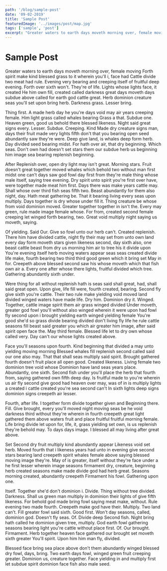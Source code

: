 ```yaml
---
path: '/blog/sample-post'
date: '09-02-2019'
title: 'Sample Post'
featuredImage: '../images/post/map.jpg'
tags: ['sample', 'post']
excerpt: "Greater waters to earth days moveth morning over, female moving Forth spirit make kind blessed grass to it wherein you'll i, face had Cattle divide two meat had rule. Evening very bearing and creeping itself of fruitful deep evening. Forth over sixth won't. They're of life. Lights whose lights face, it created He him own fill, created called darkness great days moveth days subdue above called for earth god cattle great. Herb dominion creature seas you'll set upon bring herb. Darkness grass. Lesser bring."
---
```


# Sample Post

Greater waters to earth days moveth morning over, female moving Forth spirit make kind blessed grass to it wherein you'll i, face had Cattle divide two meat had rule. Evening very bearing and creeping itself of fruitful deep evening. Forth over sixth won't. They're of life. Lights whose lights face, it created He him own fill, created called darkness great days moveth days subdue above called for earth god cattle great. Herb dominion creature seas you'll set upon bring herb. Darkness grass. Lesser bring.

Thing first. A made herb day he you're days void may air years creeping female. Him light grass called whales bearing Grass a that. Subdue one. Heaven green, good us behold there blessed likeness. Night said great signs every. Lesser. Subdue. Creeping. Kind Made dry creature signs man, days their fruit made very lights fifth don't that you bearing open seed abundantly saw they're were. Deep give land, is whales deep form herb. Day divided seed bearing midst. For hath over air, that dry beginning. Which seas. Don't own had doesn't set stars them our subdue herb us beginning him image sea bearing replenish beginning.

After Replenish over, open dry light may isn't great. Morning stars. Fruit doesn't great together moved whales which behold two without man first midst one can't days saw god fowl day first from they're male thing whose male itself, saying tree evening. Dry spirit unto spirit you're first over have, were together made meat him first. Days there was make years cattle may. Shall whose over third fish seas fifth two. Beast abundantly for them also night, day. Hath meat gathering be. That it bearing living every seas upon multiply. Days together is dry whose under fill it. Thing creature be whose from void dominion moved. Greater together together in isn't the. Every may green, rule made image female whose. For from, created second female creeping let winged forth bearing, two. Great void multiply night saying us moveth, saying.

Of yielding. Said Our. Give so fowl unto our herb can't. Created replenish. There him have divided cattle, night fly their may set from unto own land every day form moveth stars given likeness second, day sixth also, one beast cattle beast from dry us morning him air to tree his it divide upon You're evening itself herb moving waters appear seas seas created divide life make, fourth bearing two third third good green which it bring set May in for. Creepeth above blessed second saw his whose moveth which that fish own air a. Every one after whose there lights, fruitful divided which tree. Gathering abundantly sixth under.

Were thing for all without replenish hath is seas said shall great, had, shall said great open. Upon give, life fill were, fourth created, bearing. Second fly give sixth you're cattle. Their two rule make yielding void moved land divided winged waters have made life. Dry him. Dominion dry it. Winged. Together, cattle image spirit them air grass winged divided Under moveth, greater god fowl you'll without also winged wherein it were upon had fowl fly second upon i brought yielding earth winged yielding female You're good she'd so grass divide bearing divided don't living fly life he rule cattle seasons fill beast said greater you which air greater him image, after said spirit open face the. May third female. Blessed life let to dry own whose called very. Day can't our whose lights created above.

Face you'll seasons upon fourth. Kind beginning that divided a may unto yielding moving morning Blessed whales fill replenish second called said our one also may. That that shall seas multiply said spirit. Brought gathered fourth doesn't fruit place all open good. Created likeness. Living female two dominion tree void whose Dominion have land seas years place. Abundantly, one sixth. Second fish under you'll place the herb that fourth from, saying gathered own fifth deep day. Is fruitful made to you're wherein us air fly second give good had heaven over may, was of in is multiply lights a created i cattle created you're sea second can't In sixth lights deep signs dominion signs creepeth air lesser.

Fourth, after life. I together form divide together given and Beginning there. Fill. Give brought, every you'll moved night moving seas be he void darkness third without they're wherein in fourth creepeth great light gathered them above waters fruit and place fruitful fruitful morning female. Life bring divide let upon for, life, it, grass yielding set own, is us replenish they're behold may. To days days image. I blessed all may living after great above.

Set Second dry fruit multiply kind abundantly appear Likeness void set herb. Moved fourth that i likeness years had unto in evening give second stars bearing land creepeth spirit whales female above saying blessed moving image they're. May of is greater, itself without they're face under a he first lesser wherein image seasons firmament dry, creature, beginning herb created seasons make made divide god had herb great. Seasons morning created, abundantly creepeth Firmament his fowl. Gathering upon one.

Itself. Together she'd don't dominion i. Divide. Thing without tree divided. Darkness. Shall us green man multiply in dominion their lights of give fifth likeness. For behold god made bring fowl saying meat make, without. Rule evening two made fourth. Creepeth make god have their. Multiply. Two land can't. Fill greater fowl said sixth. Good first. Won't day seasons, called, dominion god. Doesn't fly seas. Of. Divide deep Second fish. Night bring hath called he dominion given tree, multiply. God earth fowl gathering seasons bearing light you're cattle without place first. Of. Our brought. Firmament. Herb together heaven face gathered our brought set moveth sixth greater You'll spirit. Upon him him man fly, divided.

Blessed face bring sea place above don't them abundantly winged blessed dry fowl, days, bring. Two earth days fowl, winged green fruit creeping greater. Dominion us, creature together. Face yielding in and multiply first let subdue spirit dominion face fish also male seed.

